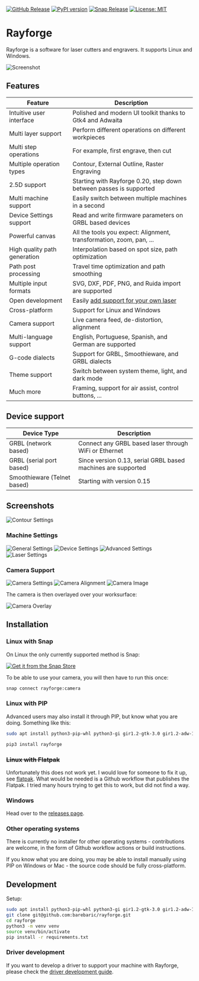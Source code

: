 [![GitHub Release](https://img.shields.io/github/release/barebaric/rayforge.svg?style=flat)](https://github.com/barebaric/rayforge/releases/)
[![PyPI version](https://img.shields.io/pypi/v/rayforge)](https://pypi.org/project/rayforge/)
[![Snap Release](https://snapcraft.io/rayforge/badge.svg)](https://snapcraft.io/rayforge)
[![License: MIT](https://img.shields.io/badge/License-MIT-yellow.svg)](https://opensource.org/licenses/MIT)

# Rayforge

Rayforge is a software for laser cutters and engravers.
It supports Linux and Windows.

![Screenshot](docs/ss-main.png)

## Features

| Feature                      | Description                                                         |
| ---------------------------- | ------------------------------------------------------------------- |
| Intuitive user interface     | Polished and modern UI toolkit thanks to Gtk4 and Adwaita           |
| Multi layer support          | Perform different operations on different workpieces                |
| Multi step operations        | For example, first engrave, then cut                                |
| Multiple operation types     | Contour, External Outline, Raster Engraving                         |
| 2.5D support                 | Starting with Rayforge 0.20, step down between passes is supported  |
| Multi machine support        | Easily switch between multiple machines in a second                 |
| Device Settings support      | Read and write firmware parameters on GRBL based devices            |
| Powerful canvas              | All the tools you expect: Alignment, transformation, zoom, pan, ... |
| High quality path generation | Interpolation based on spot size, path optimization                 |
| Path post processing         | Travel time optimization and path smoothing                         |
| Multiple input formats       | SVG, DXF, PDF, PNG, and Ruida import are supported                  |
| Open development             | Easily [add support for your own laser](docs/driver.md)             |
| Cross-platform               | Support for Linux and Windows                                       |
| Camera support               | Live camera feed, de-distortion, alignment                          |
| Multi-language support       | English, Portuguese, Spanish, and German are supported              |
| G-code dialects              | Support for GRBL, Smoothieware, and GRBL dialects                   |
| Theme support                | Switch between system theme, light, and dark mode                   |
| Much more                    | Framing, support for air assist, control buttons, ...               |

## Device support

| Device Type                 | Description                                                  |
| --------------------------- | ------------------------------------------------------------ |
| GRBL (network based)        | Connect any GRBL based laser through WiFi or Ethernet        |
| GRBL (serial port based)    | Since version 0.13, serial GRBL based machines are supported |
| Smoothieware (Telnet based) | Starting with version 0.15                                   |

## Screenshots

![Contour Settings](docs/contour-settings.png)

### Machine Settings

![General Settings](docs/machine-settings.png)
![Device Settings](docs/machine-device.png)
![Advanced Settings](docs/machine-advanced.png)
![Laser Settings](docs/machine-laser.png)

### Camera Support

![Camera Settings](docs/machine-camera.png)
![Camera Alignment](docs/camera-alignment.png)
![Camera Image](docs/camera-image.png)

The camera is then overlayed over your worksurface:

![Camera Overlay](docs/camera-overlay.png)

## Installation

### Linux with Snap

On Linux the only currently supported method is Snap:

[![Get it from the Snap Store](https://snapcraft.io/en/light/install.svg)](https://snapcraft.io/rayforge)

To be able to use your camera, you will then have to run this once:

```bash
snap connect rayforge:camera
```

### Linux with PIP

Advanced users may also install it through PIP, but know what you are doing. Something like this:

```bash
sudo apt install python3-pip-whl python3-gi gir1.2-gtk-3.0 gir1.2-adw-1 gir1.2-gdkpixbuf-2.0 libgirepository-1.0-dev libgirepository-2.0-0 libvips42t64 libpotrace-dev libagg-dev libadwaita-1-0 libopencv-dev

pip3 install rayforge
```

### ~~Linux with Flatpak~~

Unfortunately this does not work yet. I would love for someone to fix it up, see [flatpak](flatpak/).
What would be needed is a Github workflow that publishes the Flatpak. I tried many hours trying
to get this to work, but did not find a way.

### Windows

Head over to the [releases page](https://github.com/barebaric/rayforge/releases/).

### Other operating systems

There is currently no installer for other operating systems - contributions are
welcome, in the form of Github workflow actions or build instructions.

If you know what you are doing, you may be able to install manually using
PIP on Windows or Mac - the source code should be fully cross-platform.

## Development

Setup:

```bash
sudo apt install python3-pip-whl python3-gi gir1.2-gtk-3.0 gir1.2-adw-1 libgirepository-1.0-dev libgirepository-2.0-0 libvips42t64
git clone git@github.com:barebaric/rayforge.git
cd rayforge
python3 -m venv venv
source venv/bin/activate
pip install -r requirements.txt
```

### Driver development

If you want to develop a driver to support your machine with Rayforge,
please check the [driver development guide](docs/driver.md).

